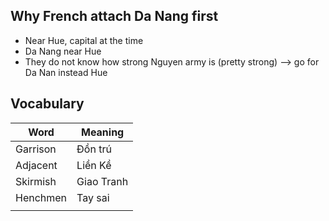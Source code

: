 ## Why French attach Da Nang first
- Near Hue, capital at the time
- Da Nang near Hue
- They do not know how strong Nguyen army is (pretty strong) --> go for Da Nan instead Hue

## Vocabulary
| Word | Meaning |
|---|---|
|Garrison|Đồn trú|
|Adjacent|Liền Kề|
|Skirmish|Giao Tranh|
|Henchmen|Tay sai|
|||


